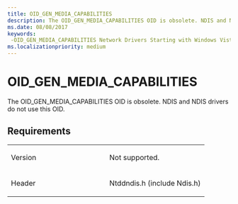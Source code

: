 ```yaml
---
title: OID_GEN_MEDIA_CAPABILITIES
description: The OID_GEN_MEDIA_CAPABILITIES OID is obsolete. NDIS and NDIS drivers do not use this OID.
ms.date: 08/08/2017
keywords: 
 -OID_GEN_MEDIA_CAPABILITIES Network Drivers Starting with Windows Vista
ms.localizationpriority: medium
---
```


# OID\_GEN\_MEDIA\_CAPABILITIES


The OID\_GEN\_MEDIA\_CAPABILITIES OID is obsolete. NDIS and NDIS drivers do not use this OID.

## Requirements

<table>
<colgroup>
<col width="50%" />
<col width="50%" />
</colgroup>
<tbody>
<tr class="odd">
<td><p>Version</p></td>
<td><p>Not supported.</p></td>
</tr>
<tr class="even">
<td><p>Header</p></td>
<td>Ntddndis.h (include Ndis.h)</td>
</tr>
</tbody>
</table>

 

 




